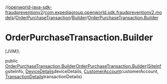 //[openworld-java-sdk-fraudpreventionv2](../../../../index.md)/[com.expediagroup.openworld.sdk.fraudpreventionv2.models](../../index.md)/[OrderPurchaseTransaction](../index.md)/[Builder](index.md)/[OrderPurchaseTransaction.Builder](-order-purchase-transaction.-builder.md)

# OrderPurchaseTransaction.Builder

[JVM]\

public [OrderPurchaseTransaction.Builder](index.md)[OrderPurchaseTransaction.Builder](-order-purchase-transaction.-builder.md)([SiteInfo](../../-site-info/index.md)siteInfo, [DeviceDetails](../../-device-details/index.md)deviceDetails, [CustomerAccount](../../-customer-account/index.md)customerAccount, [TransactionDetails](../../-transaction-details/index.md)transactionDetails)
